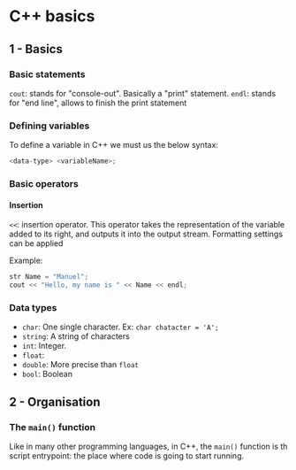 # C++ basics

## 1 - Basics

### Basic statements

`cout`: stands for "console-out". Basically a "print" statement.
`endl`: stands for "end line", allows to finish the print statement

### Defining variables

To define a variable in C++ we must us the below syntax:
```c++
<data-type> <variableName>;
```

### Basic operators

#### Insertion

`<<`: insertion operator. This operator takes the representation of the variable added
to its right, and outputs it into the output stream. Formatting settings can be applied

Example:
```c++
str Name = "Manuel";
cout << "Hello, my name is " << Name << endl;
```

### Data types

- `char`: One single character. Ex: `char chatacter = 'A';`
- `string`: A string of characters
- `int`: Integer.
- `float`:
- `double`: More precise than `float`
- `bool`: Boolean

## 2 - Organisation

### The `main()` function

Like in many other programming languages, in C++, the `main()` function is th script
entrypoint: the place where code is going to start running.
